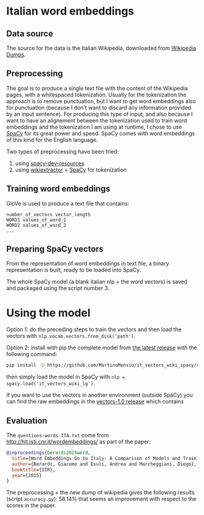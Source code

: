# Italian word embeddings

## Data source

The source for the data is the Italian Wikipedia, downloaded from [Wikipedia Dumps](https://dumps.wikimedia.org/itwiki/).

## Preprocessing

The goal is to produce a single text file with the content of the Wikipedia pages, with a whitespaced tokenization. Usually for the tokenization the approach is to remove punctuation, but I want to get word embeddings also for punctuation (because I don't want to discard any information provided by an input sentence). For producing this type of input, and also because I want to have an alignement between the tokenization used to train word embeddings and the tokenization I am using at runtime, I chose to use [SpaCy](https://spacy.io/) for its great power and speed. SpaCy comes with word embeddings of this kind for the English language.

Two types of preprocessing have been tried:

1. using [spacy-dev-resources](https://github.com/explosion/spacy-dev-resources)
2. using [wikiextractor](https://github.com/attardi/wikiextractor/) + [SpaCy](https://spacy.io/) for tokenization

## Training word embeddings

GloVe is used to produce a text file that contains:

```text
number_of_vectors vector_length
WORD1 values_of_word_1
WORD2 values_of_word_2
...
```

## Preparing SpaCy vectors

From the representation of word embeddings in text file, a binary representation is built, ready to be loaded into SpaCy.

The whole SpaCy model (a blank italian nlp + the word vectors) is saved and packaged using the script number 3.

# Using the model

Option 1: do the preceding steps to train the vectors and then load the vectors with `nlp.vocab.vectors.from_disk('path')`.

Option 2: install with pip the complete model from [the latest release](https://github.com/MartinoMensio/it_vectors_wiki_spacy/releases/v1.0.1/) with the following command:

```bash
pip install -U https://github.com/MartinoMensio/it_vectors_wiki_spacy/releases/download/v1.0.1/it_vectors_wiki_lg-1.0.1.tar.gz
```

then simply load the model in SpaCy with `nlp = spacy.load('it_vectors_wiki_lg')`.

If you want to use the vectors in another environment (outside SpaCy) you can find the raw embeddings in the [vectors-1.0 release](https://github.com/MartinoMensio/it_vectors_wiki_spacy/releases/vectors-1.0/) which contains

## Evaluation

The `questions-words-ITA.txt` come from http://hlt.isti.cnr.it/wordembeddings/ as part of the paper:

```bibtex
@inproceedings{berardi2015word,
  title={Word Embeddings Go to Italy: A Comparison of Models and Training Datasets.},
  author={Berardi, Giacomo and Esuli, Andrea and Marcheggiani, Diego},
  booktitle={IIR},
  year={2015}
}
```

The preprocessing + the new dump of wikipedia gives the following results (script `accuracy.py`): 58.14% that seems an improvement with respect to the scores in the paper.
